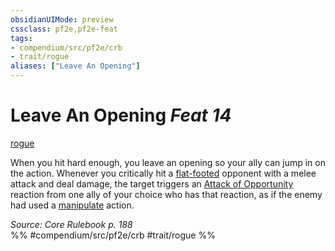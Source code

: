 ```yaml
---
obsidianUIMode: preview
cssclass: pf2e,pf2e-feat
tags:
- compendium/src/pf2e/crb
- trait/rogue
aliases: ["Leave An Opening"]
---
```

# Leave An Opening  *Feat 14*  
[rogue](/rules/traits/rogue.md)  


When you hit hard enough, you leave an opening so your ally can jump in on the action. Whenever you critically hit a [flat-footed](/rules/conditions.md#Flat-footed) opponent with a melee attack and deal damage, the target triggers an [Attack of Opportunity](/rules/actions/attack-of-opportunity.md) reaction from one ally of your choice who has that reaction, as if the enemy had used a [manipulate](/rules/traits/manipulate.md) action.

*Source: Core Rulebook p. 188*  
%% #compendium/src/pf2e/crb #trait/rogue %%